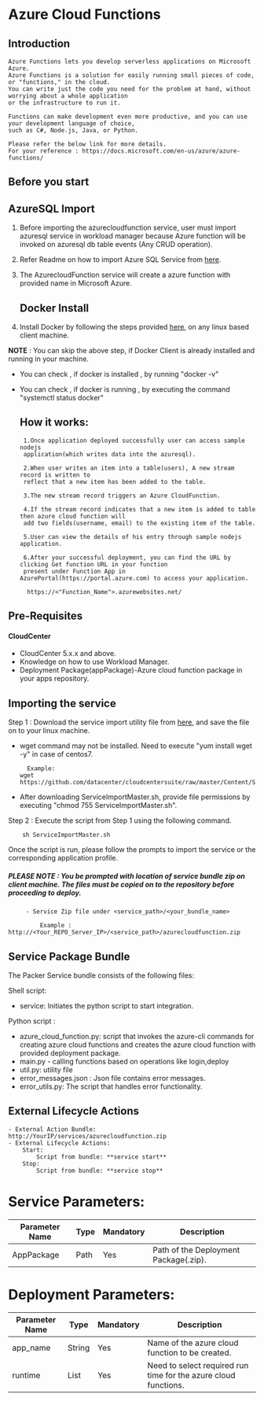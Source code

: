 # Azure Cloud Functions
## Introduction

	Azure Functions lets you develop serverless applications on Microsoft Azure.
	Azure Functions is a solution for easily running small pieces of code, or "functions," in the cloud. 
	You can write just the code you need for the problem at hand, without worrying about a whole application 
	or the infrastructure to run it. 
	
	Functions can make development even more productive, and you can use your development language of choice,
	such as C#, Node.js, Java, or Python. 
	
	Please refer the below link for more details.
	For your reference : https://docs.microsoft.com/en-us/azure/azure-functions/
	
## Before you start	
  
   ## AzureSQL Import
1. Before importing the azurecloudfunction service, user must import azuresql service in workload manager 
	  because Azure function will be invoked on azuresql db table events (Any CRUD operation).

2. Refer Readme on how to import Azure SQL Service from [here](https://github.com/datacenter/cloudcentersuite/tree/master/Content/Databases/DBaaS/AzureSQL/README.md).
      
3. The AzurecloudFunction service will create a azure function with provided name in Microsoft Azure.

   ## Docker Install

1. Install Docker by following the steps provided [here](https://github.com/datacenter/cloudcentersuite/raw/master/Content/dockerimages/Steps%20for%20Installation%20of%20Docker%20CE%20on%20CentOS7_V2.docx), on any linux based client machine.

**NOTE** : You can skip the above step, if Docker Client is already installed and running in your machine. 
- You can check , if docker is installed , by running "docker -v"
- You can check , if docker is running , by executing the command "systemctl status docker"	
  

   ## How it works:
    
       1.Once application deployed successfully user can access sample nodejs 
	   application(which writes data into the azuresql).
	   
       2.When user writes an item into a table(users), A new stream record is written to 
	   reflect that a new item has been added to the table.
	   
       3.The new stream record triggers an Azure CloudFunction.
	   
       4.If the stream record indicates that a new item is added to table then azure cloud function will 
	   add two fields(username, email) to the existing item of the table.
	   
       5.User can view the details of his entry through sample nodejs application.	
	   
	   6.After your successful deployment, you can find the URL by clicking Get function URL in your function 
	   present under Function App in AzurePortal(https://portal.azure.com) to access your application.
		
		https://<"Function_Name">.azurewebsites.net/
	

## Pre-Requisites
#### CloudCenter
- CloudCenter 5.x.x and above.
- Knowledge on how to use Workload Manager. 
- Deployment Package(appPackage)-Azure cloud function package in your apps repository.
 

## Importing the service

Step 1 : Download the service import utility file  from [here](https://raw.githubusercontent.com/datacenter/cloudcentersuite/master/Content/Scripts/ServiceImportMaster.sh), and save the file on to your linux machine.
- wget command may not be installed. Need to execute "yum install wget -y" in case of centos7.

	    Example: 
      wget https://github.com/datacenter/cloudcentersuite/raw/master/Content/Scripts/ServiceImportMaster.sh
				
- After downloading ServiceImportMaster.sh, provide file permissions by executing "chmod 755 ServiceImportMaster.sh".

Step 2 : Execute the script from Step 1 using the following command.

        sh ServiceImportMaster.sh

Once the script is run, please follow the prompts to import the service or the corresponding application profile.

##### PLEASE NOTE : You be prompted with location of service bundle zip on client machine. The files must be copied on to the repository before proceeding to deploy.

         - Service Zip file under <service_path>/<your_bundle_name>
                    
             Example : http://<Your_REPO_Server_IP>/<service_path>/azurecloudfunction.zip  


## Service Package Bundle

The Packer Service bundle consists of the following files:

Shell script:
 - service: Initiates the python script to start integration.

Python script :
 - azure_cloud_function.py: script that invokes the azure-cli commands for creating azure cloud functions and 
    creates the azure cloud function with provided deployment package.
 - main.py - calling functions based on operations like login,deploy
 - util.py: utility file
 - error_messages.json : Json file contains error messages.
 - error_utils.py: The script that handles error functionality.
  

## External Lifecycle Actions
    - External Action Bundle:   http://YourIP/services/azurecloudfunction.zip
    - External Lifecycle Actions:
        Start:
            Script from bundle: **service start**
        Stop:
            Script from bundle: **service stop**

# Service Parameters:
| Parameter Name| Type	 | Mandatory |Description | 
| ------ | ------ | ------ | ------ 
| AppPackage | Path |	Yes |Path of the Deployment Package(.zip). | 


# Deployment Parameters:
| Parameter Name| Type	 | Mandatory |Description |  
| ------ | ------ | ------ | ------   
| app_name |	String | Yes | Name of the azure cloud function to be created. |
| runtime | List | Yes | Need to select required run time for the azure cloud functions. | 


